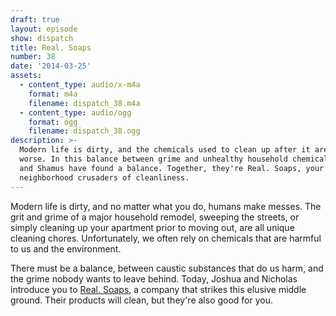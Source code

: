 ```yaml
---
draft: true
layout: episode
show: dispatch
title: Real. Soaps
number: 38
date: '2014-03-25'
assets:
  - content_type: audio/x-m4a
    format: m4a
    filename: dispatch_38.m4a
  - content_type: audio/ogg
    format: ogg
    filename: dispatch_38.ogg
description: >-
  Modern life is dirty, and the chemicals used to clean up after it are even
  worse. In this balance between grime and unhealthy household chemicals, Jason
  and Shamus have found a balance. Together, they're Real. Soaps, your
  neighborhood crusaders of cleanliness.
---
```

Modern life is dirty, and no matter what you do, humans make messes. The grit and grime of a major household remodel, sweeping the streets, or simply cleaning up your apartment prior to moving out, are all unique cleaning chores. Unfortunately, we often rely on chemicals that are harmful to us and the environment.

There must be a balance, between caustic substances that do us harm, and the grime nobody wants to leave behind. Today, Joshua and Nicholas introduce you to [Real. Soaps](http://www.etsy.com/shop/realsoaps), a company that strikes this elusive middle ground. Their products will clean, but they're also good for you.